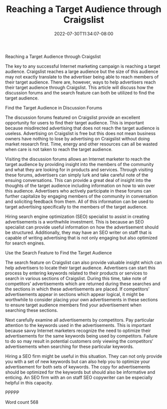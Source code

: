 ﻿---
title: "Reaching a Target Audience through Craigslist"
date: 2022-07-30T11:34:07-08:00
description: "Craigslist Tips for Web Success"
featured_image: "/images/Craigslist.jpg"
tags: ["Craigslist"]
---

Reaching a Target Audience through Craigslist

The key to any successful Internet marketing campaign is reaching a target audience. Craigslist reaches a large audience but the size of this audience may not exactly translate to the advertiser being able to reach members of their target audience. There are, however, ways to help advertisers reach their target audience through Craigslist. This article will discuss how the discussion forums and the search feature can both be utilized to find the target audience. 

Find the Target Audience in Discussion Forums

The discussion forums featured on Craigslist provide an excellent opportunity for users to find their target audience. This is important because misdirected advertising that does not reach the target audience is useless. Advertising on Craigslist is free but this does not mean business owners have nothing to lose by advertising on Craigslist without doing market research first. Time, energy and other resources can all be wasted when care is not taken to reach the target audience.

Visiting the discussion forums allows an Internet marketer to reach the target audience by providing insight into the members of the community and what they are looking for in products and services. Through visiting these forums, advertisers can simply lurk and take careful note of the ensuing conversations. This can provide a great deal of insight into the thoughts of the target audience including information on how to win over this audience. Advertisers who actively participate in these forums can further capitalize by engaging members of the community in conversation and soliciting feedback from them. All of this information can be used to target advertising specifically to the members of the target audience. 

Hiring search engine optimization (SEO) specialist to assist in creating advertisements is a worthwhile investment. This is because an SEO specialist can provide useful information on how the advertisement should be structured. Additionally, they may have an SEO writer on staff that is capable of writing advertising that is not only engaging but also optimized for search engines. 

Use the Search Feature to Find the Target Audience

The search feature on Craigslist can also provide valuable insight which can help advertisers to locate their target audience. Advertisers can start this process by entering keywords related to their products or services to search in various sections of Craigslist. During this time, take note of competitors’ advertisements which are returned during these searches and the sections in which these advertisements are placed. If competitors’ advertisements appear in sections which appear logical, it might be worthwhile to consider placing your own advertisements in these sections to ensure target audience members find your advertisement when searching these sections. 

Next carefully examine all advertisements by competitors. Pay particular attention to the keywords used in the advertisements. This is important because savvy Internet marketers recognize the need to optimize their advertisements for the same keywords being used by competitors. Failure to do so may result in potential customers only viewing the competitors’ advertisements when searching for these particular keywords. 

Hiring a SEO firm might be useful in this situation. They can not only provide you with a set of new keywords but can also help you to optimize your advertisement for both sets of keywords. The copy for advertisements should be optimized for the keywords but should also be informative and enticing. An SEO firm with an on staff SEO copywriter can be especially helpful in this capacity. 

PPPPP

Word count 568


